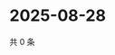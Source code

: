 # 2025-08-28

共 0 条

<!-- BEGIN ZHIHUQUESTIONS -->
<!-- 最后更新时间 Thu Aug 28 2025 01:09:56 GMT+0800 (China Standard Time) -->

<!-- END ZHIHUQUESTIONS -->

